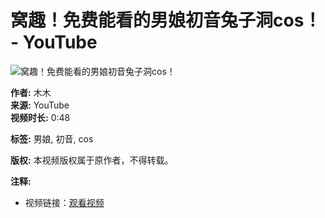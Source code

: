 # 窝趣！免费能看的男娘初音兔子洞cos！ - YouTube

![窝趣！免费能看的男娘初音兔子洞cos！](https://i.ytimg.com/an/Th1u6leNfmZpDTAHEjW-NQ/featured_channel.jpg?v=64ddca26)

**作者:** 木木  
**来源:** YouTube  
**视频时长:** 0:48  

**标签:** 男娘, 初音, cos  

**版权:** 本视频版权属于原作者，不得转载。  

**注释:**  
- 视频链接：[观看视频](https://www.youtube.com/watch?v=Th1u6leNfmZpDTAHEjW-NQ)
<!-- tcd_original_link https://www.youtube.com/watch?v=UQavYY5WvpY&vl=zh-Hans -->
